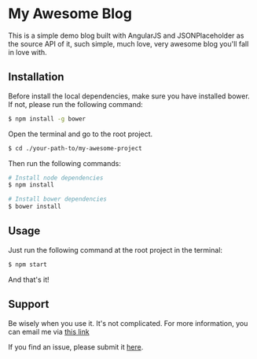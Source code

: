 # My Awesome Blog
This is a simple demo blog built with AngularJS and JSONPlaceholder as the source API of it, such simple, much love, very awesome blog you'll fall in love with.

## Installation

Before install the local dependencies, make sure you have installed bower. If not, please run the following command:

```sh
$ npm install -g bower
```

Open the terminal and go to the root project.

```sh
$ cd ./your-path-to/my-awesome-project
```

Then run the following commands:

```sh
# Install node dependencies
$ npm install

# Install bower dependencies
$ bower install
```

## Usage

Just run the following command at the root project in the terminal:

```sh
$ npm start
```

And that's it!

## Support
Be wisely when you use it. It's not complicated. For more information, you can email me via [this link](mailto:andresencarnacion03@gmail.com)

If you find an issue, please submit it [here](https://github.com/andrese03/my-awesome-blog/issues).

